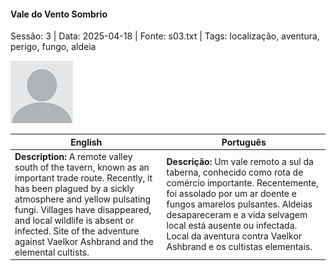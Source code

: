 
#### Vale do Vento Sombrio

Sessão: 3 | Data: 2025-04-18 | Fonte: s03.txt | Tags: localização, aventura, perigo, fungo, aldeia

![Vale do Vento Sombrio](blank.png)

| English | Português |
|---------|-----------|
| **Description:** A remote valley south of the tavern, known as an important trade route. Recently, it has been plagued by a sickly atmosphere and yellow pulsating fungi. Villages have disappeared, and local wildlife is absent or infected. Site of the adventure against Vaelkor Ashbrand and the elemental cultists. | **Descrição:** Um vale remoto a sul da taberna, conhecido como rota de comércio importante. Recentemente, foi assolado por um ar doente e fungos amarelos pulsantes. Aldeias desapareceram e a vida selvagem local está ausente ou infectada. Local da aventura contra Vaelkor Ashbrand e os cultistas elementais. |


























